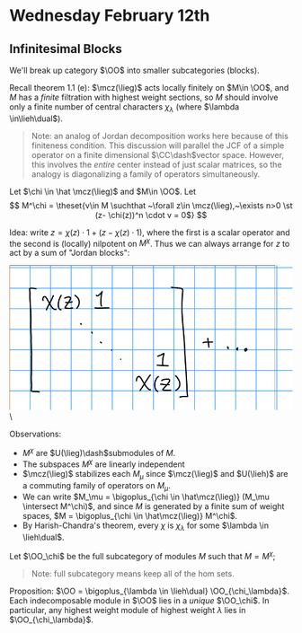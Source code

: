 # Wednesday February 12th

## Infinitesimal Blocks

We'll break up category $\OO$ into smaller subcategories (blocks).

Recall theorem 1.1 (e):
$\mcz(\lieg)$ acts locally finitely on $M\in \OO$, and $M$ has a *finite* filtration with highest weight sections, so $M$ should involve only a finite number of central characters $\chi_\lambda$ (where $\lambda \in\lieh\dual$).

> Note: an analog of Jordan decomposition works here because of this finiteness condition.
> This discussion will parallel the JCF of a simple operator on a finite dimensional $\CC\dash$vector space.
> However, this involves the *entire* center instead of just scalar matrices, so the analogy is diagonalizing a family of operators simultaneously.

Let $\chi \in \hat \mcz(\lieg)$ and $M\in \OO$.
Let 
$$
M^\chi = \theset{v\in M \suchthat ~\forall z\in \mcz(\lieg),~\exists n>0 \st (z- \chi(z))^n \cdot v = 0$}
$$

Idea: write $z = \chi(z) \cdot 1 + (z-\chi(z)\cdot 1)$, where the first is a scalar operator and the second is (locally) nilpotent on $M^\chi$.
Thus we can always arrange for $z$ to act by a sum of "Jordan blocks":

![Image](figures/2020-02-12-09:15.png)\


Observations:

- $M^\chi$ are $U(\lieg)\dash$submodules of $M$.
- The subspaces $M^\chi$ are linearly independent
- $\mcz(\lieg)$ stabilizes each $M_\mu$ since $\mcz(\lieg)$ and $U(\lieh)$ are a commuting family of operators on $M_\mu$.
- We can write $M_\mu = \bigoplus_{\chi \in \hat\mcz(\lieg)} (M_\mu \intersect M^\chi)$, and since $M$ is generated by a finite sum of weight spaces, $M = \bigoplus_{\chi \in \hat\mcz(\lieg)} M^\chi$. 
- By Harish-Chandra's theorem, every $\chi$ is $\chi_\lambda$ for some $\lambda \in \lieh\dual$.

Let $\OO_\chi$ be the full subcategory of modules $M$ such that $M = M^\chi$;

> Note: full subcategory means keep all of the hom sets.

Proposition:
$\OO = \bigoplus_{\lambda \in \lieh\dual} \OO_{\chi_\lambda}$.
Each indecomposable module in $\OO$ lies in a *unique* $\OO_\chi$.
In particular, any highest weight module of highest weight $\lambda$ lies in $\OO_{\chi_\lambda}$.
